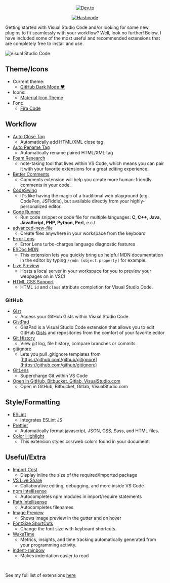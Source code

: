 
<div display="inline" align="center">

<a href="https://dev.to/saavv/make-vscode-home-with-these-extensions-1lld"><img alt="Dev.to" src="https://img.shields.io/badge/dev.to-0A0A0A?style=for-the-badge&logo=devdotto&logoColor=white" /></a>

<a href="https://braingoop.hashnode.dev/make-vscode-home-with-these-extensions"> <img alt="Hashnode" src="https://img.shields.io/badge/Hashnode-2962FF?style=for-the-badge&logo=hashnode&logoColor=white" /></a>

</div>

Getting started with Visual Studio Code and/or looking for some new plugins to fit seamlessly with your workflow? Well, look no further! Below, I have included some of the most useful and recommended extensions that are completely free to install and use.

![Visual Studio Code](https://dev-to-uploads.s3.amazonaws.com/uploads/articles/3503be2ok9ccfsapmk18.png)

## Theme/Icons

- Current theme:
  - [GitHub Dark Mode ♥️](https://marketplace.visualstudio.com/items?itemName=GitHub.github-vscode-theme)
- Icons:
  - [Material Icon Theme](https://marketplace.visualstudio.com/items?itemName=PKief.material-icon-theme)
- Font:
  - [Fira Code](https://github.com/tonsky/FiraCode)

## Workflow

- [Auto Close Tag](https://marketplace.visualstudio.com/items?itemName=formulahendry.auto-close-tag)
  - Automatically add HTML/XML close tag
- [Auto Rename Tag](https://marketplace.visualstudio.com/items?itemName=formulahendry.auto-rename-tag)
  - Automatically rename paired HTML/XML tag
- [Foam Research](https://marketplace.visualstudio.com/items?itemName=foam.foam-vscode)
  - note-taking tool that lives within VS Code, which means you can pair it with your favorite extensions for a great editing experience.
- [Better Comments](https://marketplace.visualstudio.com/items?itemName=aaron-bond.better-comments)
  - Comments extension will help you create more human-friendly comments in your code.
- [CodeSwing](https://marketplace.visualstudio.com/items?itemName=codespaces-Contrib.codeswing)
  - It's like having the magic of a traditional web playground (e.g. CodePen, JSFiddle), but available directly from your highly-personalized editor.
- [Code Runner](https://marketplace.visualstudio.com/items?itemName=formulahendry.code-runner)
  - Run code snippet or code file for multiple languages: **C, C++, Java, JavaScript, PHP, Python, Perl,** e.c.t.
- [advanced-new-file](https://marketplace.visualstudio.com/items?itemName=patbenatar.advanced-new-file)
  - Create files anywhere in your workspace from the keyboard
- [Error Lens](https://marketplace.visualstudio.com/items?itemName=usernamehw.errorlens)
  - Error Lens turbo-charges language diagnostic features
- [ESDoc MDN](https://marketplace.visualstudio.com/items?itemName=samundrak.esdoc-mdn)
  - This extension lets you quickly bring up helpful MDN documentation in the editor by typing `//mdn [object.property]` for example.
- [Live Preview](https://marketplace.visualstudio.com/items?itemName=ms-vscode.live-server)
  - Hosts a local server in your workspace for you to preview your webpages on in VSC!
- [HTML CSS Support](https://marketplace.visualstudio.com/items?itemName=ecmel.vscode-html-css)
  - HTML `id` and `class` attribute completion for Visual Studio Code.

### GitHub

- [Gist](https://marketplace.visualstudio.com/items?itemName=kenhowardpdx.vscode-gist)
  - Access your GitHub Gists within Visual Studio Code.
- [GistPad](https://marketplace.visualstudio.com/items?itemName=vsls-contrib.gistfs)
  - GistPad is a Visual Studio Code extension that allows you to edit GitHub [Gists](https://gist.github.com/ "https://gist.github.com/") and repositories from the comfort of your favorite editor
- [Git History](https://marketplace.visualstudio.com/items?itemName=donjayamanne.githistory)
  - View git log, file history, compare branches or commits
- [gitignore](https://marketplace.visualstudio.com/items?itemName=codezombiech.gitignore)
  - Lets you pull .gitignore templates from [https://github.com/github/gitignore](https://github.com/github/gitignore)
- [GitLens](https://marketplace.visualstudio.com/items?itemName=eamodio.gitlens)
  - Supercharge Git within VS Code
- [Open in GitHub, Bitbucket, Gitlab, VisualStudio.com](https://marketplace.visualstudio.com/items?itemName=ziyasal.vscode-open-in-github)
  - Open in GitHub, Bitbucket, Gitlab, VisualStudio.com

## Style/Formatting

- [ESLint](https://marketplace.visualstudio.com/items?itemName=dbaeumer.vscode-eslint)
  - Integrates ESLint JS
- [Prettier](https://marketplace.visualstudio.com/items?itemName=esbenp.prettier-vscode)
  - Automatically format javascript, JSON, CSS, Sass, and HTML files.
- [Color Highlight](https://marketplace.visualstudio.com/items?itemName=naumovs.color-highlight)
  - This extension styles css/web colors found in your document.

## Useful/Extra

- [Import Cost](https://marketplace.visualstudio.com/items?itemName=wix.vscode-import-cost)
  - Display inline the size of the required/imported package
- [VS Live Share](https://marketplace.visualstudio.com/items?itemName=MS-vsliveshare.vsliveshare)
  - Collaborative editing, debugging, and more inside VS Code
- [npm Intellisense](https://marketplace.visualstudio.com/items?itemName=christian-kohler.npm-intellisense)
  - Autocompletes npm modules in import/require statements
- [Path Intellisense](https://marketplace.visualstudio.com/items?itemName=christian-kohler.path-intellisense)
  - Autocompletes filenames
- [Image Preview](https://marketplace.visualstudio.com/items?itemName=kisstkondoros.vscode-gutter-preview)
  - Shows image preview in the gutter and on hover
- [FontSize ShortCuts](https://marketplace.visualstudio.com/items?itemName=fosshaas.fontsize-shortcuts)
  - Change the font size with keyboard shortcuts.
- [WakaTime](https://marketplace.visualstudio.com/items?itemName=WakaTime.vscode-wakatime)
  - Metrics, insights, and time tracking automatically generated from your programming activity.
- [indent-rainbow](https://marketplace.visualstudio.com/items?itemName=oderwat.indent-rainbow)
  - Makes indentation easier to read

<br>

See my full list of extensions [here](https://github.com/DoctorBraingoop/my-vsc-setup/blob/master/.vscode/extensions.json)

<br>
